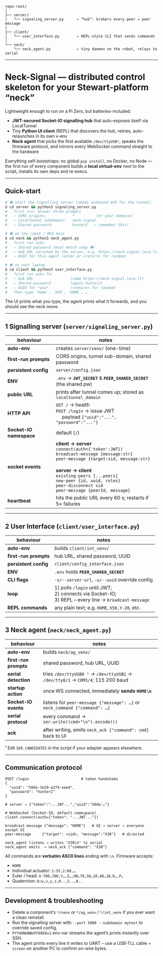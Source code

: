 ```text
repo-root/
│
├── server/
│   └── signaling_server.py      ← “hub”: brokers every peer ↔ peer message
│
├── client/
│   └── user_interface.py        ← REPL-style CLI that sends commands
│
└── neck/
    └── neck_agent.py            ← tiny daemon on the robot, relays to serial
```

---

# Neck-Signal — distributed control skeleton for your Stewart-platform “neck”

Lightweight enough to run on a Pi Zero, but batteries-included:

* **JWT-secured Socket-IO signalling hub** that auto-exposes itself via LocalTunnel
* Tiny **Python UI client** (REPL) that discovers the hub, retries, auto-relaunches in its own v-env
* **Neck agent** that picks the first available `/dev/ttyUSB*`, speaks the firmware protocol, and mirrors every WebSocket command straight to the hardware

Everything self-bootstraps:
no global `pip install`, no Docker, no Node — the first run of every component builds a **local virtual-env** next to the script, installs its own deps and re-execs.

---

## Quick-start

```bash
# ❶ start the signalling server (needs outbound 443 for the tunnel)
$ cd server && python3 signaling_server.py
#   first run: answer three prompts
#   – CORS origins:            *          (or your domains)
#   – LocalTunnel subdomain:   neck-signal
#   – Shared password:         hunter2   ← remember this!

# ❷ on the robot / MCU host
$ cd neck && python3 neck_agent.py
#   first run asks:
#   – Shared password (must match step ❶)
#   – Hub URL (printed by the server, e.g. https://neck-signal.loca.lt)
#   – UUID for this agent (enter or <return> for random)

# ❸ on your laptop
$ cd client && python3 user_interface.py
#   first run asks for
#   – Hub URL                 (same https://neck-signal.loca.lt)
#   – Shared password         (again hunter2)
#   – UUID for *you*          (<return> for random)
#   Then type `home`, `X50`, `HOME`, …
```

The UI prints what you type, the agent prints what it forwards, and you should see the neck move.

---

## 1  Signalling server (`server/signaling_server.py`)

| behaviour               | notes                                                                                                                                                                                                                                                                                                      |
| ----------------------- | ---------------------------------------------------------------------------------------------------------------------------------------------------------------------------------------------------------------------------------------------------------------------------------------------------------- |
| **auto-env**            | creates `server/venv/` (one-time)                                                                                                                                                                                                                                                                          |
| **first-run prompts**   | CORS origins, tunnel sub-domain, shared password                                                                                                                                                                                                                                                           |
| **persistent config**   | `server/config.json`                                                                                                                                                                                                                                                                                       |
| **ENV**                 | `.env` → **`JWT_SECRET`** & **`PEER_SHARED_SECRET`** (the shared pw)                                                                                                                                                                                                                                       |
| **public URL**          | prints after tunnel comes up; stored as `localtunnel_domain`                                                                                                                                                                                                                                               |
| **HTTP API**            | `GET /` → health <br>`POST /login` → issue JWT <br>  payload `{"uuid":"...", "password":"..."}`                                                                                                                                                                                                            |
| **Socket-IO namespace** | default (`/`)                                                                                                                                                                                                                                                                                              |
| **socket events**       | **client → server**<br>  `connect(auth={'token':JWT})`<br>  `broadcast-message {message:str}`<br>  `peer-message {target:sid, message:str}`<br><br>**server → client**<br>  `existing-peers [...peers]`<br>  `new-peer {id, uuid, roles}`<br>  `peer-disconnect sid`<br>  `peer-message {peerId, message}` |
| **heartbeat**           | hits the public URL every 60 s; restarts if 5× failures                                                                                                                                                                                                                                                    |

---

## 2  User Interface (`client/user_interface.py`)

| behaviour             | notes                                                                                                      |
| --------------------- | ---------------------------------------------------------------------------------------------------------- |
| **auto-env**          | builds `client/int_venv/`                                                                                  |
| **first-run prompts** | hub URL, shared password, UUID                                                                             |
| **persistent config** | `client/config_interface.json`                                                                             |
| **ENV**               | `.env` holds **`PEER_SHARED_SECRET`**                                                                      |
| **CLI flags**         | `-s/--server-url`, `-u/--uuid` override config                                                             |
| **loop**              | 1) polls `/login` until JWT; <br>2) connects via Socket-IO; <br>3) REPL – every line → `broadcast-message` |
| **REPL commands**     | any plain text; e.g. `HOME`, `X50,Y-20`, etc.                                                              |

---

## 3  Neck agent (`neck/neck_agent.py`)

| behaviour             | notes                                                                            |
| --------------------- | -------------------------------------------------------------------------------- |
| **auto-env**          | builds `neck/ag_venv/`                                                           |
| **first-run prompts** | shared password, hub URL, UUID                                                   |
| **serial detection**  | tries `/dev/ttyUSB0 ¹` → `/dev/ttyUSB1` → `/dev/tty0/1` → `COM3/4`; 115 200 baud |
| **startup action**    | once WS connected, immediately **sends `HOME\n`**                                |
| **Socket-IO events**  | listens for `peer-message {"message": …}` or `neck_command {"command": …}`       |
| **serial protocol**   | every command → `ser.write((cmd+"\n").encode())`                                 |
| **ack**               | after writing, emits `neck_ack {"command": cmd}` back to UI                      |

¹ Edit `SER_CANDIDATES` in the script if your adapter appears elsewhere.

---

## Communication protocol

```
POST /login                        # token handshake
{
  "uuid": "50da-3e29-a2f4-eae4",
  "password": "hunter2"
}

# server → {"token":"...JWT...","uuid":"50da-…"}

# WebSocket (Socket-IO, default namespace)
client.connect(auth={"token": "...JWT..."})

broadcast-message {"message": "HOME"}   # UI → server → everyone except UI
peer-message     {"target": <sid>, "message":"X30"}   # directed

neck_agent listens → writes "X30\n" to serial
neck_agent emits  → neck_ack {"command": "X30"}
```

All commands are **verbatim ASCII lines** ending with `\n`.
Firmware accepts:

* `HOME`
* Individual actuator: `1:55,2:60,…`
* Euler / head: `X-700…700,Y…,Z…,H0…70,S0…10,A0…10,R…,P…`
* Quaternion: `Q:w,x,y,z,H..,S..,A..`

---

## Development & troubleshooting

* Delete a component’s `*/venv` or `*/ag_venv` / `*/int_venv` if you ever want a clean reinstall.
* Run the signalling server with `--port 5000 --subdomain mytest` to override saved config.
* `PYTHONUNBUFFERED=1` env-var streams the agent’s prints instantly over SSH.
* The agent prints every line it writes to UART – use a USB-TLL cable + `screen` on another PC to confirm on-wire bytes.


